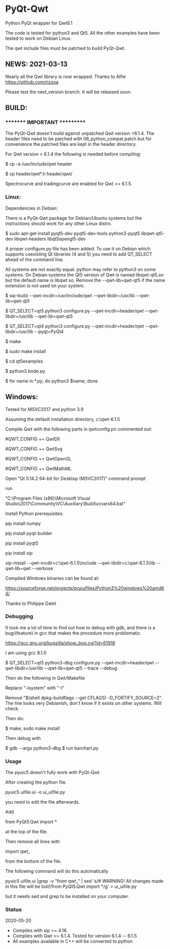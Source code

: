 # PyQt-Qwt
Python PyQt wrapper for Qwt6.1

The code is tested for python3 and Qt5.
All the other examples have been tested to work on 
Debian Linux.

The qwt include files must be patched to build PyQt-Qwt.

## NEWS: 2021-03-13

Nearly all the Qwt library is now wrapped. Thanks to Alfie
https://github.com/rizzoa
 
Please test the next_version branch. It will be released soon.


## BUILD:

### ******* IMPORTANT *********

The PyQt-Qwt doesn't build against unpatched Qwt version <6.1.4.
The header files need to be patched with 06_python_compat.patch
but for convenience the patched files are kept in the header
directory.

For Qwt version < 6.1.4 the following is needed before compiling:

$ cp -a /usr/include/qwt header

$ cp header/qwt*.h header/qwt/

Spectrocurve and tradingcurve are enabled for Qwt >= 6.1.5.


### Linux:

Dependencies in Debian:

There is a PyQt-Qwt package for Debian/Ubuntu systems but the instructions should work for any 
other Linux distro.

$ sudo apt-get install pyqt5-dev pyqt5-dev-tools python3-pyqt5 libqwt-qt5-dev libqwt-headers libqt5opengl5-dev

A proper configure.py file has been added. To use it on Debian
which supports coexisting Qt libraries (4 and 5) you need to 
add QT_SELECT ahead of the command line.

All systems are not exactly equal. python may refer to python3 on some systems.
On Debian systems the Qt5 version of Qwt is named libqwt-qt5.so but the default name is
libqwt.so. Remove the  --qwt-lib=qwt-qt5 if the name extension is not used on your system.

$ sip-build --qwt-incdir=/usr/include/qwt --qwt-libdir=/usr/lib --qwt-lib=qwt-qt5

$ QT_SELECT=qt5 python3 configure.py --qwt-incdir=header/qwt --qwt-libdir=/usr/lib --qwt-lib=qwt-qt5

$ QT_SELECT=qt4 python3 configure.py --qwt-incdir=header/qwt --qwt-libdir=/usr/lib --pyqt=PyQt4

$ make

$ sudo make install

$ cd qt5examples

$ python3 bode.py

$ for name in *.py; do python3 $name; done

## Windows:

Tested for MSVC2017 and python 3.9

Assuming the default installation directory, c:\qwt-6.1.5

Compile Qwt with the following parts in qwtconfig.pri commented out:

\#QWT_CONFIG += QwtDll

\#QWT_CONFIG += QwtSvg

\#QWT_CONFIG += QwtOpenGL

\#QWT_CONFIG += QwtMathML


Open "Qt 5.14.2 64-bit for Desktop (MSVC2017)" command prompt

run

"C:\Program Files (x86)\Microsoft Visual Studio\2017\Community\VC\Auxiliary\Build\vcvars64.bat"

Install Python prerequisites:

pip install numpy

pip install pyqt-builder

pip install pyqt5

pip install sip

sip-install --qwt-incdir=c:\qwt-6.1.5\include --qwt-libdir=c:\qwt-6.1.5\lib --qwt-lib=qwt --verbose

Compiled Windows binaries can be found at:

https://sourceforge.net/projects/pcpu/files/Python3%20windows%20amd64/

Thanks to 	Philippe Dalet

### Debugging

It took me a lot of time to find out how to debug with gdb, and there is
a bug/(feature) in gcc that makes the procedure more problematic.

https://gcc.gnu.org/bugzilla/show_bug.cgi?id=61918

I am using gcc 8.1.0

$ QT_SELECT=qt5 python3-dbg configure.py --qwt-incdir=header/qwt --qwt-libdir=/usr/lib --qwt-lib=qwt-qt5 --trace --debug

Then do the following in Qwt/Makefile

Replace "-isystem" with "-I"

Remove "$(shell dpkg-buildflags --get CFLAGS) -D_FORTIFY_SOURCE=2". The line looks very Debianish, don't know if it exists on other systems. Will check.

Then do:

$ make; sudo make install

Then debug with

$ gdb --args python3-dbg
$ run barchart.py

### Usage

The pyuic5 doesn't fully work with PyQt-Qwt.

After creating the python file.

pyuic5 uifile.ui -o ui_uifile.py

you need to edit the file afterwards.

Add 

from PyQt5.Qwt import *

at the top of the file.

Then remove all lines with

import qwt_

from the bottom of the file.

The following command will do this automatically

pyuic5 uifile.ui |grep -v "from qwt_" | sed 's/# WARNING! All changes made in this file will be lost!/from PyQt5.Qwt import */g' > ui_uifile.py

but it needs sed and grep to be installed on your computer.

### Status

2020-05-20
  * Compiles with sip >= 4.18.
  * Compiles with Qwt >= 6.1.4. Tested for version 6.1.4 -- 6.1.5
  * All examples available in C++ will be converted to python




